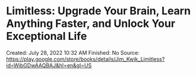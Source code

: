 # Limitless: Upgrade Your Brain, Learn Anything Faster, and Unlock Your Exceptional Life

Created: July 28, 2022 10:32 AM
Finished: No
Source: https://play.google.com/store/books/details/Jim_Kwik_Limitless?id=WibGDwAAQBAJ&hl=en&gl=US